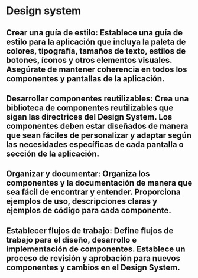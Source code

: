 # Design system

## Crear una guía de estilo: Establece una guía de estilo para la aplicación que incluya la paleta de colores, tipografía, tamaños de texto, estilos de botones, íconos y otros elementos visuales. Asegúrate de mantener coherencia en todos los componentes y pantallas de la aplicación.

## Desarrollar componentes reutilizables: Crea una biblioteca de componentes reutilizables que sigan las directrices del Design System. Los componentes deben estar diseñados de manera que sean fáciles de personalizar y adaptar según las necesidades específicas de cada pantalla o sección de la aplicación.

## Organizar y documentar: Organiza los componentes y la documentación de manera que sea fácil de encontrar y entender. Proporciona ejemplos de uso, descripciones claras y ejemplos de código para cada componente.

## Establecer flujos de trabajo: Define flujos de trabajo para el diseño, desarrollo e implementación de componentes. Establece un proceso de revisión y aprobación para nuevos componentes y cambios en el Design System.